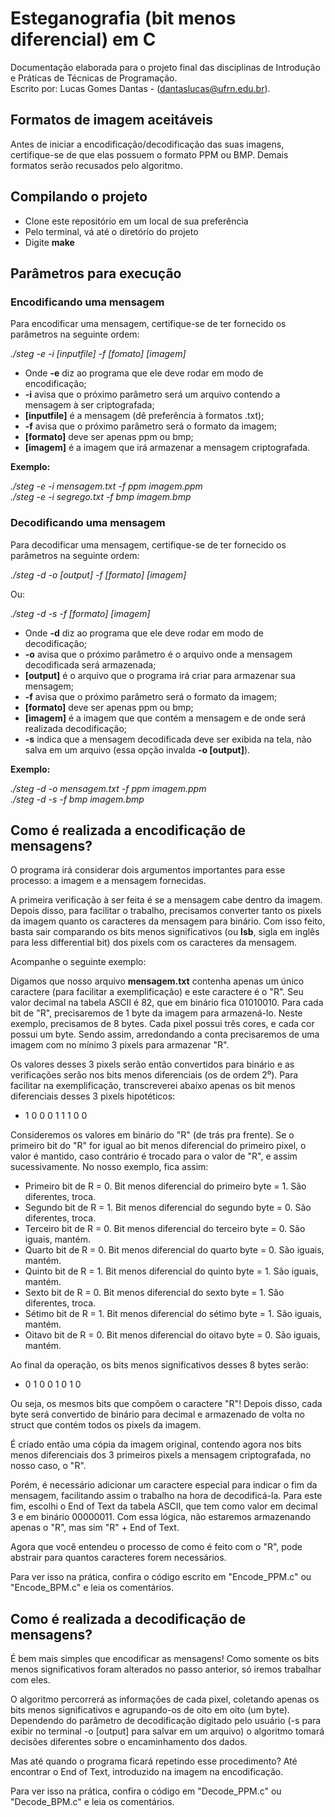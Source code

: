 # Esteganografia (bit menos diferencial) em C
Documentação elaborada para o projeto final das disciplinas de Introdução e Práticas de Técnicas de Programação.  
Escrito por: Lucas Gomes Dantas - (dantaslucas@ufrn.edu.br).

## Formatos de imagem aceitáveis

Antes de iniciar a encodificação/decodificação das suas imagens, certifique-se de que elas possuem o formato PPM ou BMP.
Demais formatos serão recusados pelo algoritmo.

## Compilando o projeto

* Clone este repositório em um local de sua preferência
* Pelo terminal, vá até o diretório do projeto
* Digite **make**

## Parâmetros para execução

### Encodificando uma mensagem

Para encodificar uma mensagem, certifique-se de ter fornecido os parâmetros na seguinte ordem:

*./steg -e -i [inputfile] -f [fomato] [imagem]*

* Onde **-e** diz ao programa que ele deve rodar em modo de encodificação;
* **-i** avisa que o próximo parâmetro será um arquivo contendo a mensagem à ser criptografada;
* **[inputfile]** é a mensagem (dê preferência à formatos .txt);
* **-f** avisa que o próximo parâmetro será o formato da imagem;
* **[formato]** deve ser apenas ppm ou bmp;
* **[imagem]** é a imagem que irá armazenar a mensagem criptografada.

**Exemplo:**

*./steg -e -i mensagem.txt -f ppm imagem.ppm*  
*./steg -e -i segrego.txt -f bmp imagem.bmp*

### Decodificando uma mensagem

Para decodificar uma mensagem, certifique-se de ter fornecido os parâmetros na seguinte ordem:

*./steg -d -o [output] -f [formato] [imagem]*

Ou:

*./steg -d -s -f [formato] [imagem]*

* Onde **-d** diz ao programa que ele deve rodar em modo de decodificação;
* **-o** avisa que o próximo parâmetro é o arquivo onde a mensagem decodificada será armazenada;
* **[output]** é o arquivo que o programa irá criar para armazenar sua mensagem;
* **-f** avisa que o próximo parâmetro será o formato da imagem;
* **[formato]** deve ser apenas ppm ou bmp;
* **[imagem]** é a imagem que que contém a mensagem e de onde será realizada decodificação;
* **-s** indica que a mensagem decodificada deve ser exibida na tela, não salva em um arquivo (essa opção invalda **-o [output]**).

**Exemplo:**

*./steg -d -o mensagem.txt -f ppm imagem.ppm*  
*./steg -d -s -f bmp imagem.bmp*

## Como é realizada a encodificação de mensagens?

O programa irá considerar dois argumentos importantes para esse processo: a imagem e a mensagem fornecidas.

A primeira verificação à ser feita é se a mensagem cabe dentro da imagem. Depois disso, para facilitar o trabalho, precisamos converter tanto os pixels da imagem quanto os caracteres da mensagem para binário. Com isso feito, basta sair comparando os bits menos significativos (ou **lsb**, sigla em inglês para less differential bit) dos pixels com os caracteres da mensagem.

Acompanhe o seguinte exemplo:

Digamos que nosso arquivo **mensagem.txt** contenha apenas um único caractere (para facilitar a exemplificação) e este caractere é o "R". Seu valor decimal na tabela ASCII é 82, que em binário fica 01010010. Para cada bit de "R", precisaremos de 1 byte da imagem para armazená-lo. Neste exemplo, precisamos de 8 bytes. Cada pixel possui três cores, e cada cor possui um byte. Sendo assim, arredondando a conta precisaremos de uma imagem com no mínimo 3 pixels para armazenar "R".

Os valores desses 3 pixels serão então convertidos para binário e as verificações serão nos bits menos diferenciais (os de ordem 2⁰). Para facilitar na exemplificação, transcreverei abaixo apenas os bit menos diferenciais desses 3 pixels hipotéticos:

* 1 0 0 0 1 1 1 0 0

Consideremos os valores em binário do "R" (de trás pra frente). Se o primeiro bit do "R" for igual ao bit menos diferencial do primeiro pixel, o valor é mantido, caso contrário é trocado para o valor de "R", e assim sucessivamente. No nosso exemplo, fica assim:

* Primeiro bit de R = 0. Bit menos diferencial do primeiro byte = 1. São diferentes, troca.
* Segundo bit de R = 1. Bit menos diferencial do segundo byte = 0. São diferentes, troca.
* Terceiro bit de R = 0. Bit menos diferencial do terceiro byte = 0. São iguais, mantém.
* Quarto bit de R = 0. Bit menos diferencial do quarto byte = 0. São iguais, mantém.
* Quinto bit de R = 1. Bit menos diferencial do quinto byte = 1. São iguais, mantém.
* Sexto bit de R = 0. Bit menos diferencial do sexto byte = 1. São diferentes, troca.
* Sétimo bit de R = 1. Bit menos diferencial do sétimo byte = 1. São iguais, mantém.
* Oitavo bit de R = 0. Bit menos diferencial do oitavo byte = 0. São iguais, mantém.

Ao final da operação, os bits menos significativos desses 8 bytes serão:

* 0 1 0 0 1 0 1 0

Ou seja, os mesmos bits que compõem o caractere "R"! Depois disso, cada byte será convertido de binário para decimal e armazenado de volta no struct que contém todos os pixels da imagem.

É criado então uma cópia da imagem original, contendo agora nos bits menos diferenciais dos 3 primeiros pixels a mensagem criptografada, no nosso caso, o "R".

Porém, é necessário adicionar um caractere especial para indicar o fim da mensagem, facilitando assim o trabalho na hora de decodificá-la. Para este fim, escolhi o End of Text da tabela ASCII, que tem como valor em decimal 3 e em binário 00000011. Com essa lógica, não estaremos armazenando apenas o "R", mas sim "R" + End of Text. 

Agora que você entendeu o processo de como é feito com o "R", pode abstrair para quantos caracteres forem necessários. 

Para ver isso na prática, confira o código escrito em "Encode_PPM.c" ou "Encode_BPM.c" e leia os comentários.

## Como é realizada a decodificação de mensagens?

É bem mais simples que encodificar as mensagens! Como somente os bits menos significativos foram alterados no passo anterior, só iremos trabalhar com eles.

O algoritmo percorrerá as informações de cada pixel, coletando apenas os bits menos significativos e agrupando-os de oito em oito (um byte). Dependendo do parâmetro de decodificação digitado pelo usuário (-s para exibir no terminal -o [output] para salvar em um arquivo) o algoritmo tomará decisões diferentes sobre o encaminhamento dos dados.

Mas até quando o programa ficará repetindo esse procedimento? Até encontrar o End of Text, introduzido na imagem na encodificação.

Para ver isso na prática, confira o código em "Decode_PPM.c" ou "Decode_BPM.c" e leia os comentários.
